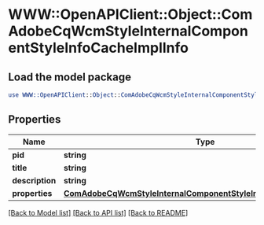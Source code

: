 # WWW::OpenAPIClient::Object::ComAdobeCqWcmStyleInternalComponentStyleInfoCacheImplInfo

## Load the model package
```perl
use WWW::OpenAPIClient::Object::ComAdobeCqWcmStyleInternalComponentStyleInfoCacheImplInfo;
```

## Properties
Name | Type | Description | Notes
------------ | ------------- | ------------- | -------------
**pid** | **string** |  | [optional] 
**title** | **string** |  | [optional] 
**description** | **string** |  | [optional] 
**properties** | [**ComAdobeCqWcmStyleInternalComponentStyleInfoCacheImplProperties**](ComAdobeCqWcmStyleInternalComponentStyleInfoCacheImplProperties.md) |  | [optional] 

[[Back to Model list]](../README.md#documentation-for-models) [[Back to API list]](../README.md#documentation-for-api-endpoints) [[Back to README]](../README.md)


